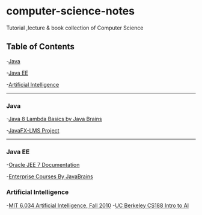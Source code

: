 # computer-science-notes
Tutorial ,lecture &amp; book collection of Computer Science

Table of Contents
---------------------------

-[Java](#java-se)

-[Java EE](#JEE)

-[Artificial Intelligence](#artificial-intelligence)

-------------------------------------------------------------------------------------------------------------------

### Java 
-[Java 8 Lambda Basics by Java Brains](https://www.youtube.com/watch?v=gpIUfj3KaOc&list=PLqq-6Pq4lTTa9YGfyhyW2CqdtW9RtY-I3)

-[JavaFX-LMS Project](https://www.youtube.com/watch?v=9d3X8eBov1M&list=PLhs1urmduZ29jTcE1ca8Z6bZNvH_39ayL)

------------------------------------------------------------------------------------------------------------

### Java EE
-[Oracle JEE 7 Documentation ](https://docs.oracle.com/javaee/7/tutorial/)

-[Enterprise Courses By JavaBrains](https://www.youtube.com/user/koushks/playlists?shelf_id=8&view=50&sort=dd)


### Artificial Intelligence
-[MIT 6.034 Artificial Intelligence, Fall 2010](https://www.youtube.com/playlist?list=PLUl4u3cNGP63gFHB6xb-kVBiQHYe_4hSi)
-[UC Berkeley CS188 Intro to AI ](http://ai.berkeley.edu/home.html)
